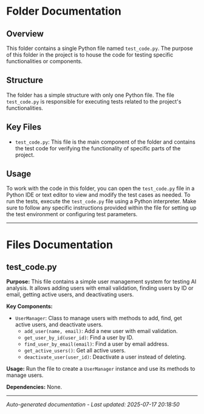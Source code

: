 # Folder Documentation

## Overview
This folder contains a single Python file named `test_code.py`. The purpose of this folder in the project is to house the code for testing specific functionalities or components.

## Structure
The folder has a simple structure with only one Python file. The file `test_code.py` is responsible for executing tests related to the project's functionalities.

## Key Files
- `test_code.py`: This file is the main component of the folder and contains the test code for verifying the functionality of specific parts of the project.

## Usage
To work with the code in this folder, you can open the `test_code.py` file in a Python IDE or text editor to view and modify the test cases as needed. To run the tests, execute the `test_code.py` file using a Python interpreter. Make sure to follow any specific instructions provided within the file for setting up the test environment or configuring test parameters.

---

# Files Documentation

## test_code.py

**Purpose:** This file contains a simple user management system for testing AI analysis. It allows adding users with email validation, finding users by ID or email, getting active users, and deactivating users.

**Key Components:**
- `UserManager`: Class to manage users with methods to add, find, get active users, and deactivate users.
  - `add_user(name, email)`: Add a new user with email validation.
  - `get_user_by_id(user_id)`: Find a user by ID.
  - `find_user_by_email(email)`: Find a user by email address.
  - `get_active_users()`: Get all active users.
  - `deactivate_user(user_id)`: Deactivate a user instead of deleting.

**Usage:** Run the file to create a `UserManager` instance and use its methods to manage users.

**Dependencies:** None.

---
*Auto-generated documentation - Last updated: 2025-07-17 20:18:50*
